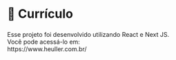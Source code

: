 <h1 align="left">📄 Currículo </h1>

###

<p align="left">Esse projeto foi desenvolvido utilizando React e Next JS.<br>Você pode acessá-lo em:<br>https://www.heuller.com.br/</p>

###
